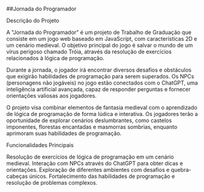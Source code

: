 ##Jornada do Programador

Descrição do Projeto

A "Jornada do Programador" é um projeto de Trabalho de Graduação que consiste em um jogo web baseado em JavaScript, com características 2D e um cenário medieval. O objetivo principal do jogo é salvar o mundo de um vírus perigoso chamado Tróia, através da resolução de exercícios relacionados à lógica de programação.

Durante a jornada, o jogador irá encontrar diversos desafios e obstáculos que exigirão habilidades de programação para serem superados. Os NPCs (personagens não jogáveis) no jogo estão conectados com o ChatGPT, uma inteligência artificial avançada, capaz de responder perguntas e fornecer orientações valiosas aos jogadores.

O projeto visa combinar elementos de fantasia medieval com o aprendizado de lógica de programação de forma lúdica e interativa. Os jogadores terão a oportunidade de explorar cenários deslumbrantes, como castelos imponentes, florestas encantadas e masmorras sombrias, enquanto aprimoram suas habilidades de programação.

Funcionalidades Principais

Resolução de exercícios de lógica de programação em um cenário medieval.
Interação com NPCs através do ChatGPT para obter dicas e orientações.
Exploração de diferentes ambientes com desafios e quebra-cabeças únicos.
Fortalecimento das habilidades de programação e resolução de problemas complexos.
